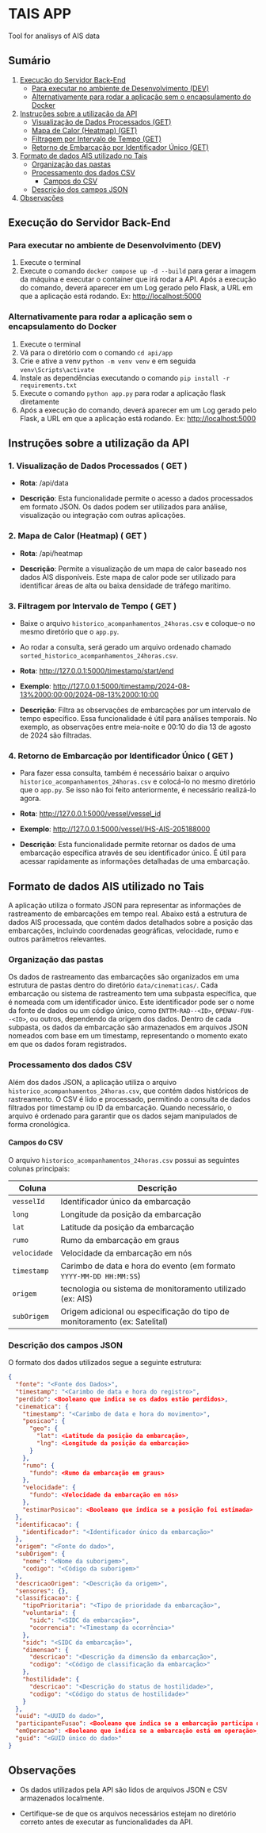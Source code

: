 # TAIS APP

Tool for analisys of AIS data

## Sumário

1. [Execução do Servidor Back-End](#execução-do-servidor-back-end)
   - [Para executar no ambiente de Desenvolvimento (DEV)](#para-executar-no-ambiente-de-desenvolvimento-dev)
   - [Alternativamente para rodar a aplicação sem o encapsulamento do Docker](#alternativamente-para-rodar-a-aplicação-sem-o-encapsulamento-do-docker)
2. [Instruções sobre a utilização da API](#instruções-sobre-a-utilização-da-api)
   - [Visualização de Dados Processados (GET)](#1-visualização-de-dados-processados--get-)
   - [Mapa de Calor (Heatmap) (GET)](#2-mapa-de-calor-heatmap--get-)
   - [Filtragem por Intervalo de Tempo (GET)](#3-filtragem-por-intervalo-de-tempo--get-)
   - [Retorno de Embarcação por Identificador Único (GET)](#4-retorno-de-embarcação-por-identificador-único--get-)
3. [Formato de dados AIS utilizado no Tais](#formato-de-dados-ais-utilizado-no-tais)
   - [Organização das pastas](#organização-das-pastas)
   - [Processamento dos dados CSV](#processamento-dos-dados-csv)
      - [Campos do CSV](#campos-do-csv)
   - [Descrição dos campos JSON](#descrição-dos-campos-json)
4. [Observações](#observações)

## Execução do Servidor Back-End

### Para executar no ambiente de Desenvolvimento (DEV)

1. Execute o terminal
2. Execute o comando ```docker compose up -d --build``` para gerar a imagem da máquina e executar o container que irá rodar a API. Após a execução do comando, deverá aparecer em um Log gerado pelo Flask, a URL em que a aplicação está rodando. Ex: <http://localhost:5000>

### Alternativamente para rodar a aplicação sem o encapsulamento do Docker

1. Execute o terminal
2. Vá para o diretório com o comando ```cd api/app```
3. Crie e ative a venv ```python -m venv venv``` e em seguida ```venv\Scripts\activate```
4. Instale as dependências executando o comando ```pip install -r requirements.txt```
5. Execute o comando ```python app.py``` para rodar a aplicação flask diretamente
6. Após a execução do comando, deverá aparecer em um Log gerado pelo Flask, a URL em que a aplicação está rodando. Ex: <http://localhost:5000>

## Instruções sobre a utilização da API

### 1. Visualização de Dados Processados ( GET )

- **Rota**: /api/data

- **Descrição**: Esta funcionalidade permite o acesso a dados processados em formato
JSON. Os dados podem ser utilizados para análise, visualização ou integração com
outras aplicações.

### 2. Mapa de Calor (Heatmap) ( GET )

- **Rota**: /api/heatmap

- **Descrição**: Permite a visualização de um mapa de calor baseado nos dados AIS
disponíveis. Este mapa de calor pode ser utilizado para identificar áreas de alta ou
baixa densidade de tráfego marítimo.

### 3. Filtragem por Intervalo de Tempo ( GET )

- Baixe o arquivo ```historico_acompanhamentos_24horas.csv``` e coloque-o no mesmo diretório que o ```app.py```.

- Ao rodar a consulta, será gerado um arquivo ordenado chamado ```sorted_historico_acompanhamentos_24horas.csv```.

- **Rota**: <http://127.0.0.1:5000/timestamp/start/end>

- **Exemplo**: <http://127.0.0.1:5000/timestamp/2024-08-13%2000:00:00/2024-08-13%2000:10:00>

- **Descrição**: Filtra as observações de embarcações por um intervalo de tempo específico. Essa funcionalidade é útil para análises temporais. No exemplo, as observações entre meia-noite e 00:10 do dia 13 de agosto de 2024 são filtradas.

### 4. Retorno de Embarcação por Identificador Único ( GET )

- Para fazer essa consulta, também é necessário baixar o arquivo ```historico_acompanhamentos_24horas.csv``` e colocá-lo no mesmo diretório que o ```app.py```. Se isso não foi feito anteriormente, é necessário realizá-lo agora.

- **Rota**: <http://127.0.0.1:5000/vessel/vessel_id>

- **Exemplo**: <http://127.0.0.1:5000/vessel/IHS-AIS-205188000>

- **Descrição**: Esta funcionalidade permite retornar os dados de uma embarcação específica através de seu identificador único. É útil para acessar rapidamente as informações detalhadas de uma embarcação.

## Formato de dados AIS utilizado no Tais

A aplicação utiliza o formato JSON para representar as informações de rastreamento de embarcações em tempo real. Abaixo está a estrutura de dados AIS processada, que contém dados detalhados sobre a posição das embarcações, incluindo coordenadas geográficas, velocidade, rumo e outros parâmetros relevantes.

### Organização das pastas

Os dados de rastreamento das embarcações são organizados em uma estrutura de pastas dentro do diretório ```data/cinematicas/```. Cada embarcação ou sistema de rastreamento tem uma subpasta específica, que é nomeada com um identificador único. Este identificador pode ser o nome da fonte de dados ou um código único, como ```ENTTM-RAD--<ID>```, ```OPENAV-FUN--<ID>```, ou outros, dependendo da origem dos dados. Dentro de cada subpasta, os dados da embarcação são armazenados em arquivos JSON nomeados com base em um timestamp, representando o momento exato em que os dados foram registrados.

### Processamento dos dados CSV

Além dos dados JSON, a aplicação utiliza o arquivo ```historico_acompanhamentos_24horas.csv```, que contém dados históricos de rastreamento. O CSV é lido e processado, permitindo a consulta de dados filtrados por timestamp ou ID da embarcação. Quando necessário, o arquivo é ordenado para garantir que os dados sejam manipulados de forma cronológica.

#### Campos do CSV

O arquivo ```historico_acompanhamentos_24horas.csv``` possui as seguintes colunas principais:

| **Coluna**   | **Descrição**                                  |
|--------------|------------------------------------------------|
| `vesselId`   | Identificador único da embarcação              |
| `long`       | Longitude da posição da embarcação             |
| `lat`        | Latitude da posição da embarcação              |
| `rumo`       | Rumo da embarcação em graus                    |
| `velocidade` | Velocidade da embarcação em nós                |
| `timestamp`  | Carimbo de data e hora do evento (em formato `YYYY-MM-DD HH:MM:SS`) |
| `origem`     | tecnologia ou sistema de monitoramento utilizado (ex: AIS)                     |
| `subOrigem`  |  Origem adicional ou especificação do tipo de monitoramento (ex: Satelital)      |

### Descrição dos campos JSON

O formato dos dados utilizados segue a seguinte estrutura:

```json
{
  "fonte": "<Fonte dos Dados>",
  "timestamp": "<Carimbo de data e hora do registro>",
  "perdido": <Booleano que indica se os dados estão perdidos>,
  "cinematica": {
    "timestamp": "<Carimbo de data e hora do movimento>",
    "posicao": {
      "geo": {
        "lat": <Latitude da posição da embarcação>,
        "lng": <Longitude da posição da embarcação>
      }
    },
    "rumo": {
      "fundo": <Rumo da embarcação em graus>
    },
    "velocidade": {
      "fundo": <Velocidade da embarcação em nós>
    },
    "estimarPosicao": <Booleano que indica se a posição foi estimada>
  },
  "identificacao": {
    "identificador": "<Identificador único da embarcação>"
  },
  "origem": "<Fonte do dado>",
  "subOrigem": {
    "nome": "<Nome da suborigem>",
    "codigo": "<Código da suborigem>"
  },
  "descricaoOrigem": "<Descrição da origem>",
  "sensores": {},
  "classificacao": {
    "tipoPrioritaria": "<Tipo de prioridade da embarcação>",
    "voluntaria": {
      "sidc": "<SIDC da embarcação>",
      "ocorrencia": "<Timestamp da ocorrência>"
    },
    "sidc": "<SIDC da embarcação>",
    "dimensao": {
      "descricao": "<Descrição da dimensão da embarcação>",
      "codigo": "<Código de classificação da embarcação>"
    },
    "hostilidade": {
      "descricao": "<Descrição do status de hostilidade>",
      "codigo": "<Código do status de hostilidade>"
    }
  },
  "uuid": "<UUID do dado>",
  "participanteFusao": <Booleano que indica se a embarcação participa de fusão de dados>,
  "emOperacao": <Booleano que indica se a embarcação está em operação>,
  "guid": "<GUID único do dado>"
}
```

## Observações

- Os dados utilizados pela API são lidos de arquivos JSON e CSV armazenados localmente.

- Certifique-se de que os arquivos necessários estejam no diretório correto antes de executar as funcionalidades da API.
